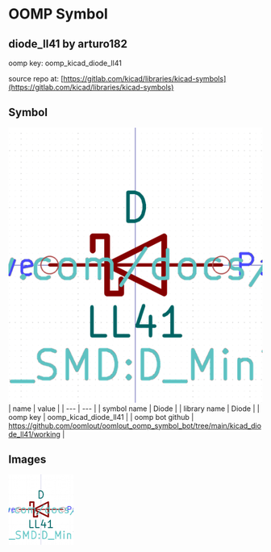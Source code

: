 # OOMP Symbol  
## diode_ll41  by arturo182  
  
oomp key: oomp_kicad_diode_ll41  
  
source repo at: [https://gitlab.com/kicad/libraries/kicad-symbols](https://gitlab.com/kicad/libraries/kicad-symbols)  
## Symbol  
  
[![working.png](working_600.png)](working.png)  
| name | value | 
| --- | --- | 
| symbol name | Diode | 
| library name | Diode | 
| oomp key | oomp_kicad_diode_ll41 | 
| oomp bot github | https://github.com/oomlout/oomlout_oomp_symbol_bot/tree/main/kicad_diode_ll41/working | 
## Images  
  
[![working.png](working_140.png)](working.png)  

